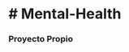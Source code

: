 <h1># Mental-Health </h1>
<h3> Proyecto Propio </h3>
<img src:"https:/Mental-Health/blob/main/mentalhealth.jpeg" >
